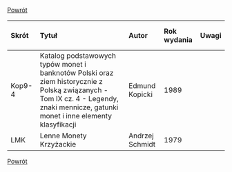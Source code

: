 
[Powrót](https://numizmatyka.satola.net)


|&nbsp;&nbsp;&nbsp; Skrót &nbsp;&nbsp;&nbsp;| Tytuł | Autor | Rok wydania | Uwagi |
| :- | :- | :- | :- | :- |
| Kop9-4 | Katalog podstawowych typów monet i banknotów Polski oraz ziem historycznie z Polską związanych - Tom IX cz. 4 - Legendy, znaki mennicze, gatunki monet i inne elementy klasyfikacji | Edmund Kopicki | 1989 |  |
| LMK | Lenne Monety Krzyżackie | Andrzej Schmidt | 1979 |  |


[Powrót](https://numizmatyka.satola.net)